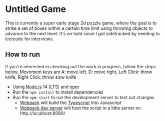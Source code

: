 # Untitled Game

This is currently a super early stage 2d puzzle game, where the goal is to strike a set of boxes within a certain time limit using throwing objects to advance to the next level. It's on hold since I got sidetracked by needing to leetcode for interviews.

## How to run

If you're interested in checking out the work in progress, follow the steps below. Movement keys are A: move left, D: move right, Left Click: throw knife, Right Click: throw slow knife

* Using [Node.js](https://nodejs.org/en/) 14 (LTS) and [npm](https://www.npmjs.com/)
* Run the `npm install` to install dependencies
* Run the `npm start` to run the development server to test out changes
   * [Webpack](https://webpack.js.org/) will build the [Typescript](https://www.typescriptlang.org/) into Javascript
   * [Webpack dev server](https://webpack.js.org/configuration/dev-server/) will host the script in a little server on http://localhost:8080/
